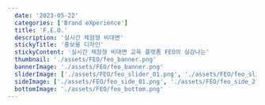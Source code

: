 ```yaml
---
  date: '2023-05-22'
  categories: ['Brand eXperience']
  title: 'F.E.O.'
  description: '실시간 체험형 비대면'
  stickyTitle: '홍보물 디자인'
  stickyContent: '실시간 체험형 비대면 교육 플랫폼 FEO의 실감나는'
  thumbnail: './assets/FEO/feo_banner.png'
  bannerImage: './assets/FEO/feo_banner.png'
  sliderImage: ['./assets/FEO/feo_slider_01.png', './assets/FEO/feo_slider_02.png', './assets/FEO/feo_slider_03.png']
  sideImage: ['./assets/FEO/feo_side_01.png', './assets/FEO/feo_side_2.png', './assets/FEO/feo_side_03.png']
  bottomImage: './assets/FEO/feo_bottom.png'
---
```

